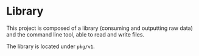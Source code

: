 # Library

This project is composed of a library (consuming and outputting raw data) and the command line tool, able to read
and write files.

The library is located under `pkg/v1`.